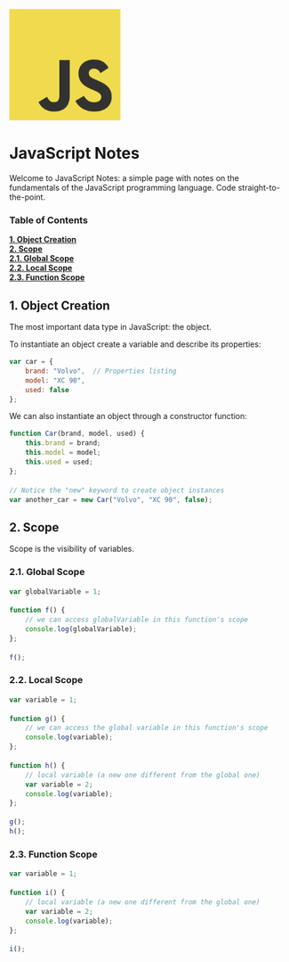 <a name="README">[<img src="img/JS.png" width="200px" height="200px" />](https://github.com/rentes/javascript-notes)</a>

# JavaScript Notes

Welcome to JavaScript Notes: a simple page with notes on the fundamentals
of the JavaScript programming language. Code straight-to-the-point.

### Table of Contents
**[1. Object Creation](#object-creation)**<br/>
**[2. Scope](#scope)**<br/>
**[2.1. Global Scope](#global-scope)**<br/>
**[2.2. Local Scope](#local-scope)**<br/>
**[2.3. Function Scope](#function-scope)**

## 1. Object Creation<a name="object-creation"></a>

The most important data type in JavaScript: the object.

To instantiate an object create a variable and describe its properties:

```JavaScript
var car = {
	brand: "Volvo",  // Properties listing
	model: "XC 90",
	used: false
};
```

We can also instantiate an object through a constructor function:

```JavaScript
function Car(brand, model, used) {
	this.brand = brand;
	this.model = model;
	this.used = used;
};

// Notice the "new" keyword to create object instances
var another_car = new Car("Volvo", "XC 90", false);
```

## 2. Scope<a name="scope"></a>

Scope is the visibility of variables.

### 2.1. Global Scope<a name="global-scope"></a>

```JavaScript
var globalVariable = 1;

function f() {
	// we can access globalVariable in this function's scope
	console.log(globalVariable);
};

f();
```

### 2.2. Local Scope<a name="local-scope"></a>

```JavaScript
var variable = 1;

function g() {
	// we can access the global variable in this function's scope
	console.log(variable);
};

function h() {
	// local variable (a new one different from the global one)
	var variable = 2;
	console.log(variable);
};

g();
h();
```

### 2.3. Function Scope<a name="function-scope"></a>

```JavaScript
var variable = 1;

function i() {
	// local variable (a new one different from the global one)
	var variable = 2;
	console.log(variable);
};

i();
```